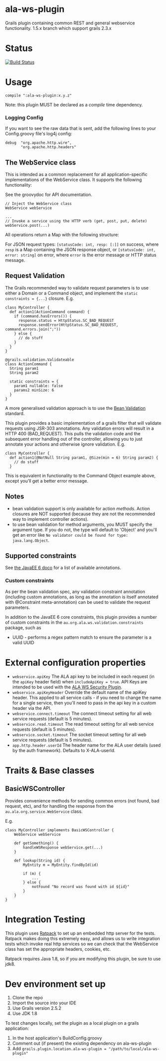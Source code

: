 # ala-ws-plugin
Grails plugin containing common REST and general webservice functionality. 1.5.x branch which support grails 2.3.x

# Status
[![Build Status](https://travis-ci.org/AtlasOfLivingAustralia/ala-ws-plugin.svg?branch=master)](https://travis-ci.org/AtlasOfLivingAustralia/ala-ws-plugin)


# Usage

```
compile ":ala-ws-plugin:x.y.z"
```

Note: this plugin MUST be declared as a *compile* time dependency.

### Logging Config

If you want to see the raw data that is sent, add the following lines to your Config.groovy file's log4j config:

```
debug  "org.apache.http.wire",
       "org.apache.http.headers"
```

## The WebService class

This is intended as a common replacement for all application-specific implementations of the WebService class. It supports the following functionality:

See the groovydoc for API documentation.

```
// Inject the WebService class
WebService webService

...
// Invoke a service using the HTTP verb (get, post, put, delete)
webService.post(...)
```

All operations return a Map with the following structure: 

For JSON request types:
```[statusCode: int, resp: [:]]``` on success, where ```resp``` is a Map containing the JSON response object, or ```[statusCode: int, error: string]``` on error, where ```error``` is the error message or HTTP status message.


## Request Validation

The Grails recommended way to validate request parameters is to use either a Domain or a Command object, and implement the ```static constraints = {...}``` closure. E.g.

```
class MyController {
  def action1(ActionCommand command) {
    if (command.hasErrors()) {
      response.status = HttpStatus.SC_BAD_REQUEST
      response.sendError(HttpStatus.SC_BAD_REQUEST, command.errors.join(";"))
    } else {
      // do stuff
    }
  }
}

@grails.validation.Validateable
class ActionCommand {
  String param1
  String param2
  
  static constraints = {
    param1 nullable: false
    params2 minSize: 6
  }
}
```
 
A more generalised validation approach is to use the [Bean Validation](http://beanvalidation.org/) standard. 

This plugin provides a basic implementation of a grails filter that will validate requests using JSR-303 annotations. 
Any validation errors will result in a HTTP 400 (BAD_REQUEST). This pulls the validation code and the subsequent error
handling out of the controller, allowing you to just annotate your actions and otherwise ignore validation. E.g.

```
class MyController {
  def action1(@NotNull String param1, @Size(min = 6) String param2) {
    // do stuff
  }
```
This is equivalent in functionality to the Command Object example above, except you'll get a better error message.

## Notes

* bean validation support is only available for action _methods_. Action closures are NOT supported (because they are not the recommended way to implement controller actions).
* to use bean validation for method arguments, you MUST specify the argument type. If you do not, the type will default to 'Object' and you'll get an error like ```No validator could be found for type: java.lang.Object```.

## Supported constraints

See [the JavaEE 6 doco](http://docs.oracle.com/javaee/6/api/javax/validation/constraints/package-summary.html) for a 
list of available annotations.


### Custom constraints

As per the bean validation spec, any validation constraint annotation (including custom annotations, as long as the annotation is itself annotated with @Constraint meta-annotation) can be used to validate the request parameters.

In addition to the JavaEE 6 core constraints, this plugin provides a number of custom constraints in the ```au.org.ala.ws.validation.constraints``` package, such as
 
* UUID - performs a regex pattern match to ensure the parameter is a valid UUID

# External configuration properties
 
* ```webservice.apiKey``` The ALA api key to be included in each request (in the ```apiKey``` header field) when ```includeApiKey = true```. API Keys are intended to be used with the [ALA WS Security Plugin](https://github.com/AtlasOfLivingAustralia/ala-ws-security-plugin).
* ```webservice.apiKeyHeader``` Override the default name of the apiKey header. This applied to all service calls - if you need to change the name for a single service, then you'll need to pass in the api key in a custom header via the API.
* ```webservice.connect.timeout``` The connect timeout setting for all web service requests (default is 5 minutes). 
* ```webservice.read.timeout``` The read timeout setting for all web service requests (default is 5 minutes). 
* ```webservice.socket.timeout``` The socket timeout setting for all web service requests (default is 5 minutes).
* ```app.http.header.userId``` The header name for the ALA user details (used by the auth framework). Defaults to X-ALA-userId.

# Traits & Base classes 

## BasicWSController

Provides convenience methods for sending common errors (not found, bad request, etc), and for handling the response from the ```au.ala.org.service.WebService``` class.

E.g.

```
class MyController implements BasicWSController {
    WebService webService
    
    def getSomething() {
        handleWSResponse webService.get(...)
    }
    
    def lookup(String id) {
        MyEntity m = MyEntity.findById(id)
        
        if (m) {
            ...
        } else {
            notFound "No record was found with id ${id}"
        }
    }   
}
```

# Integration Testing

This plugin uses [Ratpack](http://ratpack.io) to set up an embedded http server for the tests. Ratpack makes doing this extremely easy, and allows us to write integration tests which invoke real http services so we can check that the WebService class has set the appropriate headers, cookies, etc.

Ratpack requires Java 1.8, so if you are modifying this plugin, be sure to use jdk8.

# Dev environment set up

1. Clone the repo
1. Import the source into your IDE
1. Use Grails version 2.5.2
1. Use JDK 1.8

To test changes locally, set the plugin as a local plugin on a grails application:

1. In the host application's BuildConfig.groovy
  1. Comment out (if present) the existing dependency on ala-ws-plugin
  1. Add ```grails.plugin.location.ala-ws-plugin = "/path/to/local/ala-ws-plugin"```
  
  
